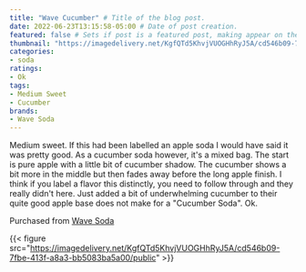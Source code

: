 ```yaml
---
title: "Wave Cucumber" # Title of the blog post.
date: 2022-06-23T13:15:58-05:00 # Date of post creation.
featured: false # Sets if post is a featured post, making appear on the home page side bar.
thumbnail: "https://imagedelivery.net/KgfQTd5KhvjVUOGHhRyJ5A/cd546b09-7fbe-413f-a8a3-bb5083ba5a00/thumb"
categories:
- soda
ratings:
- Ok
tags:
- Medium Sweet
- Cucumber
brands:
- Wave Soda
---
```


Medium sweet. If this had been labelled an apple soda I would have said it was pretty good. As a cucumber soda however, it's a mixed bag. The start is pure apple with a little bit of cucumber shadow. The cucumber shows a bit more in the middle but then fades away before the long apple finish. I think if you label a flavor this distinctly, you need to follow through and they really didn't here. Just added a bit of underwhelming cucumber to their quite good apple base does not make for a "Cucumber Soda". Ok.

Purchased from [Wave Soda](https://wavesoda.com/)

{{< figure src="https://imagedelivery.net/KgfQTd5KhvjVUOGHhRyJ5A/cd546b09-7fbe-413f-a8a3-bb5083ba5a00/public" >}}
